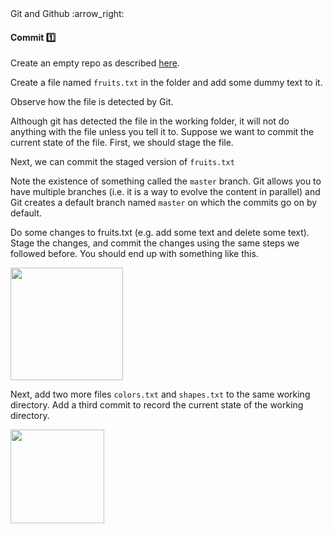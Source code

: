 <link rel="stylesheet" href="{{baseUrl}}/css/textbook.css">

<div class="website-content">

<div id="path">Git and Github :arrow_right: </div>

<div id="title">

#### Commit :one:

</div>

<div id="body">

<dynamic-panel src="../../revisionControl/savingHistory/embed.md" header="Revision Control: Saving History" is-open></dynamic-panel>
<p/>

Create an empty repo as described [here](./init/).

Create a file named `fruits.txt` in the folder and add some dummy text to it.

<tip-box type="primary">

<include src="../../common/definitions.md#def-working-directory" />

</tip-box>

Observe how the file is detected by Git.

<tabs>
  <tab header="SourceTree">
    <include src="./sourcetree_1.md" />
  </tab>
  <tab header="CLI">
    <include src="./cli_1.md" />
  </tab>
</tabs>

Although git has detected the file in the working folder, it will not do anything with the file unless you tell it to. Suppose we want to commit the current state of the file. First, we should stage the file.

<tip-box type="primary">

<include src="../../common/definitions.md#def-commit" />

</tip-box>

<tip-box type="primary">

<include src="../../common/definitions.md#def-stage" />

</tip-box>

<tabs>
  <tab header="SourceTree">
    <include src="./sourcetree_2.md" />
  </tab>
  <tab header="CLI">
    <include src="./cli_2.md" />
  </tab>
</tabs>

Next, we can commit the staged version of `fruits.txt`

<tabs>
  <tab header="SourceTree">
    <include src="./sourcetree_3.md" />
  </tab>
  <tab header="CLI">
    <include src="./cli_3.md" />
  </tab>
</tabs>

Note the existence of something called the `master` branch. Git allows you to have multiple branches (i.e. it is a way to evolve the content in parallel) and Git creates a default branch named `master` on which the commits go on by default.

Do some changes to fruits.txt (e.g. add some text and delete some text). Stage the changes, and commit the changes using the same steps we followed before. You should end up with something like this.

<img src="{{baseUrl}}/gitAndGithub/commit/images/sourcetree_6.png" height="180" />
<p/>

Next, add two more files `colors.txt` and `shapes.txt` to the same working directory. Add a third commit to record the current state of the working directory.

<img src="{{baseUrl}}/gitAndGithub/commit/images/sourcetree_7.png" height="150" />
<p/>



</div>

<div id="extras">
</div>

</div>
